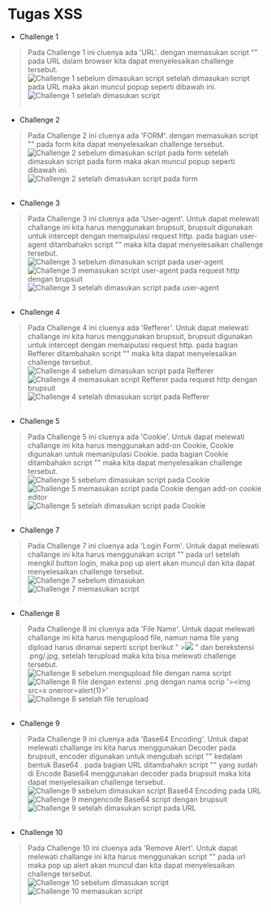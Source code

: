 # Tugas XSS

* Challenge 1 <br>
> Pada Challenge 1 ini cluenya ada 'URL'. dengan memasukan script "<script>alert(1)</script>" pada URL dalam browser kita dapat menyelesaikan challenge tersebut.<br>
![](/xss/images/image1-a.png "Challenge 1 sebelum dimasukan script")
> setelah dimasukan script pada URL maka akan muncul popup seperti dibawah ini.<br>
![](/xss/images/image1-b.png "Challenge 1 setelah dimasukan script") <br><br>

* Challenge 2
> Pada Challenge 2 ini cluenya ada 'FORM'. dengan memasukan script "<script>alert(1)</script>" pada form kita dapat menyelesaikan challenge tersebut.<br>
![](/xss/images/image2-a.png "Challenge 2 sebelum dimasukan script pada form")
> setelah dimasukan script pada form maka akan muncul popup seperti dibawah ini.<br>
![](/xss/images/image2-b.png "Challenge 2 setelah dimasukan script pada form") <br><br>

* Challenge 3
> Pada Challenge 3 ini cluenya ada 'User-agent'. Untuk dapat melewati challange ini kita harus menggunakan brupsuit, brupsuit digunakan untuk intercept dengan memaipulasi request http. pada bagian user-agent ditambahakn script "<script>alert(1)</script>" maka kita dapat menyelesaikan challenge tersebut.<br>
![](/xss/images/image3-a.png "Challenge 3 sebelum dimasukan script pada user-agent") <br>
![](/xss/images/image3-b.png "Challenge 3 memasukan script user-agent pada request http dengan brupsuit")<br>
![](/xss/images/image3-c.png "Challenge 3 setelah dimasukan script pada user-agent")<br><br>

* Challenge 4
> Pada Challenge 4 ini cluenya ada 'Refferer'. Untuk dapat melewati challange ini kita harus menggunakan brupsuit, brupsuit digunakan untuk intercept dengan memaipulasi request http. pada bagian Refferer ditambahakn script "<script>alert(1)</script>" maka kita dapat menyelesaikan challenge tersebut.<br>
![](/xss/images/image4-a.png "Challenge 4 sebelum dimasukan script pada Refferer ") <br>
![](/xss/images/image4-b.png "Challenge 4 memasukan script Refferer pada request http dengan brupsuit")<br>
![](/xss/images/image4-c.png "Challenge 4 setelah dimasukan script pada Refferer")<br><br>

* Challenge 5
> Pada Challenge 5 ini cluenya ada 'Cookie'. Untuk dapat melewati challange ini kita harus menggunakan add-on Cookie, Cookie digunakan untuk memanipulasi Cookie. pada bagian Cookie ditambahakn script "<script>alert(1)</script>" maka kita dapat menyelesaikan challenge tersebut.<br>
![](/xss/images/image5-a.png "Challenge 5 sebelum dimasukan script pada Cookie ") <br>
![](/xss/images/image5-b.png "Challenge 5 memasukan script pada Cookie dengan add-on cookie editor")<br>
![](/xss/images/image5-c.png "Challenge 5 setelah dimasukan script pada Cookie")<br><br>

* Challenge 7
> Pada Challenge 7 ini cluenya ada 'Login Form'. Untuk dapat melewati challange ini kita harus menggunakan script "</script><script>alert(1)</script>" pada url setelah mengkil button login, maka pop up alert akan muncul dan kita dapat menyelesaikan challenge tersebut.<br>
![](/xss/images/image7-a.png "Challenge 7 sebelum dimasukan ") <br>
![](/xss/images/image7-b.png "Challenge 7 memasukan script ")<br><br>

* Challenge 8
> Pada Challenge 8 ini cluenya ada 'File Name'. Untuk dapat melewati challange ini kita harus mengupload file, namun nama file yang dipload harus dinamai seperti script berikut " ><img src=x onerror=alert(1)> " dan berekstensi .png/.jpg, setelah terupload maka kita bisa melewati challenge tersebut.<br>
![](/xss/images/image8-a.png "Challenge 8 sebelum mengupload file dengan nama script") <br>
![](/xss/images/image8-b.png "Challenge 8 file dengan extensi .png dengan nama scrip '><img src=x onerror=alert(1)>' ")<br>
![](/xss/images/image8-c.png "Challenge 8 setelah file terupload")<br><br>

* Challenge 9
> Pada Challenge 9 ini cluenya ada 'Base64 Encoding'. Untuk dapat melewati challange ini kita harus menggunakan Decoder pada brupsuit, encoder digunakan untuk mengubah script "<script>alert(1)</script>" kedalam bentuk Base64 . pada bagian URL ditambahakn script "<script>alert(1)</script>" yang sudah di Encode Base64 menggunakan decoder pada brupsuit maka kita dapat menyelesaikan challenge tersebut.<br>
![](/xss/images/image9-a.png "Challenge 9 sebelum dimasukan script Base64 Encoding pada URL ") <br>
![](/xss/images/image9-b.png "Challenge 9 mengencode Base64 script dengan brupsuit")<br>
![](/xss/images/image9-c.png "Challenge 9 setelah dimasukan script pada URL")<br><br>

* Challenge 10
> Pada Challenge 10 ini cluenya ada 'Remove Alert'. Untuk dapat melewati challange ini kita harus menggunakan script "<script>confirm(1)</script>" pada url maka pop up alert akan muncul dan kita dapat menyelesaikan challenge tersebut.<br>
![](/xss/images/image10-a.png "Challenge 10 sebelum dimasukan script ") <br>
![](/xss/images/image10-b.png "Challenge 10 memasukan script ")<br><br>
